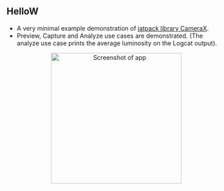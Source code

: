 ## HelloW

- A very minimal example demonstration of [jatpack library CameraX](https://developer.android.com/training/camerax).
- Preview, Capture and Analyze use cases are demonstrated. (The analyze use case prints the average luminosity on the Logcat output).


<p align="center"><img src="https://user-images.githubusercontent.com/23264670/171378182-2fa604f9-57c7-4216-a7ae-9ba7d9ca7fa0.png" width="300" alt="Screenshot of app"/></p>
